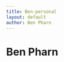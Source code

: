 ```yaml
---
title: Ben-personal
layout: default
author: Ben Pharn
---
```

Ben Pharn
================================

